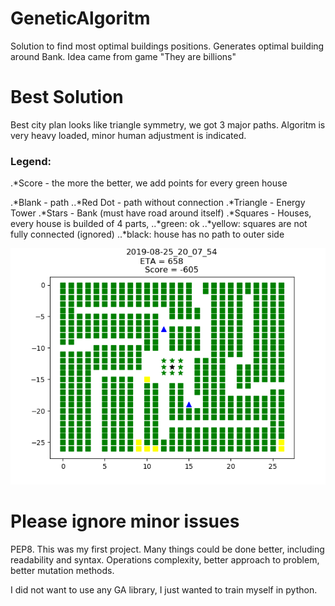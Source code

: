 # GeneticAlgoritm
Solution to find most optimal buildings positions.
Generates optimal building around Bank.
Idea came from game "They are billions"

# Best Solution 
Best city plan looks like triangle symmetry, we got 3 major paths. Algoritm is very heavy loaded, minor human adjustment is indicated.

### Legend:
.*Score - the more the better, we add points for every green house

.*Blank - path
..*Red Dot - path without connection
.*Triangle - Energy Tower
.*Stars - Bank (must have road around itself)
.*Squares - Houses, every house is builded of 4 parts, 
..*green: ok
..*yellow: squares are not fully connected (ignored)
..*black: house has no path to outer side

![Alt](/City_Plan/Gold.png?raw=true "Golden Solution")

# Please ignore minor issues 
PEP8. 
This was my first project. Many things could be done better, including readability and syntax. Operations complexity, better approach to problem, better mutation methods.


I did not want to use any GA library, I just wanted to train myself in python.
